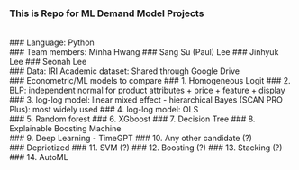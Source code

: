 ### This is Repo for ML Demand Model Projects
<br>
### Language: Python
<br>
### Team members: Minha Hwang 
###               Sang Su (Paul) Lee
###               Jinhyuk Lee
###               Seonah Lee
<br>
### Data: IRI Academic dataset: Shared through Google Drive
<br>
### Econometric/ML models to compare
### 1. Homogeneous Logit 
### 2. BLP: independent normal for product attributes + price + feature + display
### 3. log-log model: linear mixed effect - hierarchical Bayes (SCAN PRO Plus): most widely used
### 4. log-log model: OLS
<br>
### 5. Random forest 
### 6. XGboost 
### 7. Decision Tree
### 8. Explainable Boosting Machine
<br>
### 9. Deep Learning - TimeGPT
### 10. Any other candidate (?)
<br>
### Depriotized
### 11. SVM (?)
### 12. Boosting (?)
### 13. Stacking (?)
### 14. AutoML  
